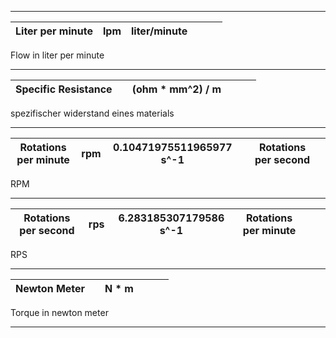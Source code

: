 -------------
| Liter per minute  | lpm | liter/minute |  |  |  | 
|---|---|---|---|---|---|

Flow in liter per minute

-------------
| Specific Resistance | | (ohm * mm^2) / m |  |  |  | 
|---|---|---|---|---|---|

spezifischer widerstand eines materials

-------------
| Rotations per minute | rpm | 0.10471975511965977 s^-1 |  | Rotations per second |  | 
|---|---|---|---|---|---|

RPM

-------------
| Rotations per second | rps | 6.283185307179586 s^-1 | Rotations per minute |  |  | 
|---|---|---|---|---|---|

RPS

-------------
| Newton Meter | | N * m | |  |  | 
|---|---|---|---|---|---|

Torque in newton meter

-------------

